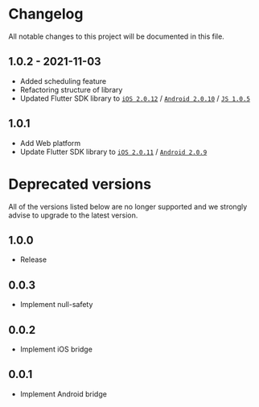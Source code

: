 # Changelog
All notable changes to this project will be documented in this file.

## 1.0.2 - 2021-11-03
* Added scheduling feature
* Refactoring structure of library
* Updated Flutter SDK library to [`iOS 2.0.12`](https://github.com/Kameleoon/client-swift/blob/master/CHANGELOG.md#2012---2021-10-26) / [`Android 2.0.10`](https://github.com/Kameleoon/client-android/blob/master/CHANGELOG.md#2010---2021-10-25) / [`JS 1.0.5`](https://github.com/Kameleoon/client-javascript/blob/master/CHANGELOG.md#105---2021-11-03)
## 1.0.1
* Add Web platform
* Update Flutter SDK library to [`iOS 2.0.11`](https://github.com/Kameleoon/client-swift/blob/master/CHANGELOG.md#2011---2021-08-31) / [`Android 2.0.9`](https://github.com/Kameleoon/client-android/blob/master/CHANGELOG.md#209)

# Deprecated versions
All of the versions listed below are no longer supported and we strongly advise to upgrade to the latest version.

## 1.0.0
* Release

## 0.0.3
* Implement null-safety

## 0.0.2
* Implement iOS bridge

## 0.0.1
* Implement Android bridge
